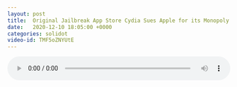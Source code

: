 ```yaml
---
layout: post
title:  Original Jailbreak App Store Cydia Sues Apple for its Monopoly
date:   2020-12-10 18:05:00 +0000
categories: solidot
video-id: TMF5oZNYUtE
---
```


<audio src="/assets/db5ac4cdad32380c37a185e7509837f9.mp3" style="width: 100%;" controls></audio>

